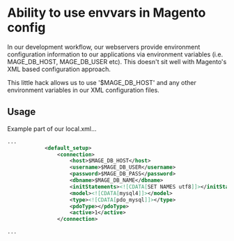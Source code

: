 Ability to use envvars in Magento config
========================================

In our development workflow, our  webservers provide environment configuration information to our applications via environment variables (i.e. MAGE_DB_HOST, MAGE_DB_USER etc). This doesn't sit well with Magento's XML based configuration approach.

This little hack allows us to use '$MAGE_DB_HOST' and any other environment variables in our XML configuration files.


Usage
-----

Example part of our local.xml...

```xml
...
            <default_setup>
                <connection>
                    <host>$MAGE_DB_HOST</host>
                    <username>$MAGE_DB_USER</username>
                    <password>$MAGE_DB_PASS</password>
                    <dbname>$MAGE_DB_NAME</dbname>
                    <initStatements><![CDATA[SET NAMES utf8]]></initStatements>
                    <model><![CDATA[mysql4]]></model>
                    <type><![CDATA[pdo_mysql]]></type>
                    <pdoType></pdoType>
                    <active>1</active>
                </connection>

...
```

